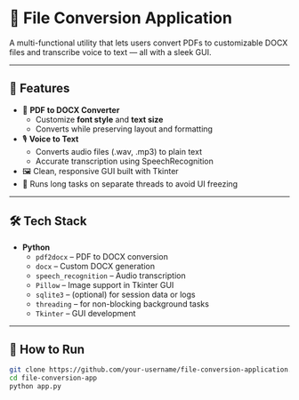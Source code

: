 # 📁 File Conversion Application

A multi-functional utility that lets users convert PDFs to customizable DOCX files and transcribe voice to text — all with a sleek GUI.

---

## 🔧 Features

- 📄 **PDF to DOCX Converter**
  - Customize **font style** and **text size**
  - Converts while preserving layout and formatting
- 🎙️ **Voice to Text**
  - Converts audio files (.wav, .mp3) to plain text
  - Accurate transcription using SpeechRecognition
- 🖼️ Clean, responsive GUI built with Tkinter
- 🧵 Runs long tasks on separate threads to avoid UI freezing

---

## 🛠 Tech Stack

- **Python**
  - `pdf2docx` – PDF to DOCX conversion
  - `docx` – Custom DOCX generation
  - `speech_recognition` – Audio transcription
  - `Pillow` – Image support in Tkinter GUI
  - `sqlite3` – (optional) for session data or logs
  - `threading` – for non-blocking background tasks
  - `Tkinter` – GUI development

---

## 🚀 How to Run

```bash
git clone https://github.com/your-username/file-conversion-application.git
cd file-conversion-app
python app.py
